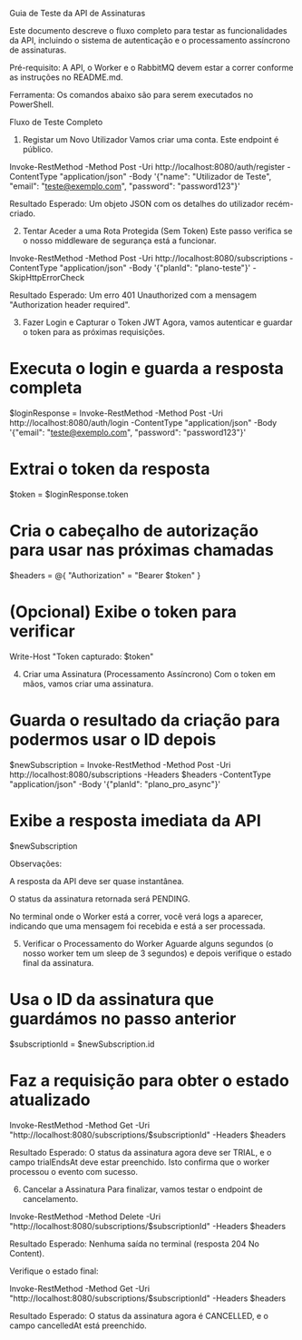 Guia de Teste da API de Assinaturas

Este documento descreve o fluxo completo para testar as funcionalidades da API, incluindo o sistema de autenticação e o processamento assíncrono de assinaturas.

Pré-requisito: A API, o Worker e o RabbitMQ devem estar a correr conforme as instruções no README.md.

Ferramenta: Os comandos abaixo são para serem executados no PowerShell.

Fluxo de Teste Completo
1. Registar um Novo Utilizador
Vamos criar uma conta. Este endpoint é público.

Invoke-RestMethod -Method Post -Uri http://localhost:8080/auth/register -ContentType "application/json" -Body '{"name": "Utilizador de Teste", "email": "teste@exemplo.com", "password": "password123"}'

Resultado Esperado: Um objeto JSON com os detalhes do utilizador recém-criado.

2. Tentar Aceder a uma Rota Protegida (Sem Token)
Este passo verifica se o nosso middleware de segurança está a funcionar.

Invoke-RestMethod -Method Post -Uri http://localhost:8080/subscriptions -ContentType "application/json" -Body '{"planId": "plano-teste"}' -SkipHttpErrorCheck

Resultado Esperado: Um erro 401 Unauthorized com a mensagem "Authorization header required".

3. Fazer Login e Capturar o Token JWT
Agora, vamos autenticar e guardar o token para as próximas requisições.

# Executa o login e guarda a resposta completa
$loginResponse = Invoke-RestMethod -Method Post -Uri http://localhost:8080/auth/login -ContentType "application/json" -Body '{"email": "teste@exemplo.com", "password": "password123"}'

# Extrai o token da resposta
$token = $loginResponse.token

# Cria o cabeçalho de autorização para usar nas próximas chamadas
$headers = @{ "Authorization" = "Bearer $token" }

# (Opcional) Exibe o token para verificar
Write-Host "Token capturado: $token"

4. Criar uma Assinatura (Processamento Assíncrono)
Com o token em mãos, vamos criar uma assinatura.

# Guarda o resultado da criação para podermos usar o ID depois
$newSubscription = Invoke-RestMethod -Method Post -Uri http://localhost:8080/subscriptions -Headers $headers -ContentType "application/json" -Body '{"planId": "plano_pro_async"}'

# Exibe a resposta imediata da API
$newSubscription

Observações:

A resposta da API deve ser quase instantânea.

O status da assinatura retornada será PENDING.

No terminal onde o Worker está a correr, você verá logs a aparecer, indicando que uma mensagem foi recebida e está a ser processada.

5. Verificar o Processamento do Worker
Aguarde alguns segundos (o nosso worker tem um sleep de 3 segundos) e depois verifique o estado final da assinatura.

# Usa o ID da assinatura que guardámos no passo anterior
$subscriptionId = $newSubscription.id

# Faz a requisição para obter o estado atualizado
Invoke-RestMethod -Method Get -Uri "http://localhost:8080/subscriptions/$subscriptionId" -Headers $headers

Resultado Esperado: O status da assinatura agora deve ser TRIAL, e o campo trialEndsAt deve estar preenchido. Isto confirma que o worker processou o evento com sucesso.

6. Cancelar a Assinatura
Para finalizar, vamos testar o endpoint de cancelamento.

Invoke-RestMethod -Method Delete -Uri "http://localhost:8080/subscriptions/$subscriptionId" -Headers $headers

Resultado Esperado: Nenhuma saída no terminal (resposta 204 No Content).

Verifique o estado final:

Invoke-RestMethod -Method Get -Uri "http://localhost:8080/subscriptions/$subscriptionId" -Headers $headers

Resultado Esperado: O status da assinatura agora é CANCELLED, e o campo cancelledAt está preenchido.